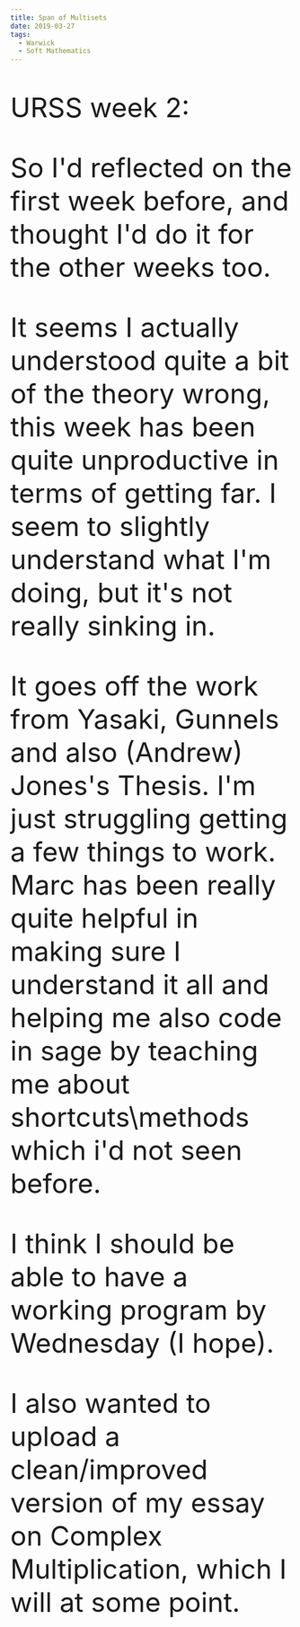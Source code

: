 ```yaml
---
title: Span of Multisets	
date: 2019-03-27
tags:
  - Warwick
  - Soft Mathematics
---
```

  URSS week 2:	

So I'd reflected on the first week before, and thought I'd do it for the other weeks too.

It seems I actually understood quite a bit of the theory wrong, this week has been quite unproductive in terms of getting far. I seem to slightly understand what I'm doing, but it's not really sinking in.

It goes off the work from Yasaki, Gunnels and also (Andrew) Jones's Thesis. I'm just struggling getting a few things to work. Marc has been really quite helpful in making sure I understand it all and helping me also code in sage by teaching me about shortcuts\methods which i'd not seen before.

I think I should be able to have a working program by Wednesday (I hope).

I also wanted to upload a clean/improved version of my essay on Complex Multiplication, which I will at some point.

<style>
header {
  padding: 2rem;
}
img {
  display: block;
  margin-left: auto;
  margin-right: auto;
}
p {
  font-size: 3rem
}
</style>